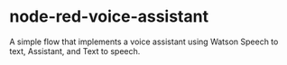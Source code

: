 # node-red-voice-assistant
A simple flow that implements a voice assistant using Watson Speech to text, Assistant, and Text to speech.
